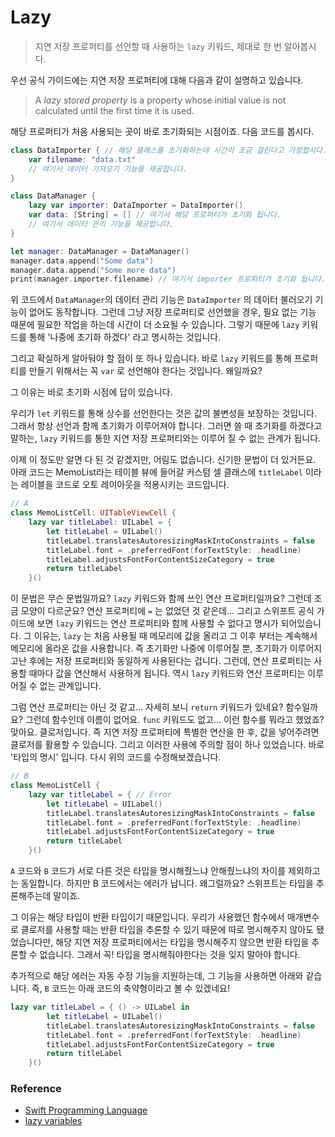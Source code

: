 # Lazy

> 지연 저장 프로퍼티를 선언할 때 사용하는 `lazy` 키워드, 제대로 한 번 알아봅시다.



우선 공식 가이드에는 지연 저장 프로퍼티에 대해 다음과 같이 설명하고 있습니다.

> A *lazy stored property* is a property whose initial value is not calculated until the first time it is used.

해당 프로퍼티가 처음 사용되는 곳이 바로 초기화되는 시점이죠. 다음 코드를 봅시다.

```swift
class DataImporter { // 해당 클래스를 초기화하는데 시간이 조금 걸린다고 가정합시다.
    var filename: "data.txt"
    // 여기서 데이터 가져오기 기능을 제공합니다.
}

class DataManager {
    lazy var importer: DataImporter = DataImporter()
    var data: [String] = [] // 여기서 해당 프로퍼티가 초기화 됩니다.
    // 여기서 데이터 관리 기능을 제공합니다.
}

let manager: DataManager = DataManager()
manager.data.append("Some data")
manager.data.append("Some more data")
print(manager.importer.filename) // 여기서 importer 프로퍼티가 초기화 됩니다.
```

위 코드에서  `DataManager`의 데이터 관리 기능은 `DataImporter` 의 데이터 불러오기 기능이 없어도 동작합니다. 그런데 그냥 저장 프로퍼티로 선언했을 경우, 필요 없는 기능 때문에 필요한 작업을 하는데 시간이 더 소요될 수 있습니다. 그렇기 때문에 `lazy` 키워드를 통해 '나중에 초기화 하겠다' 라고 명시하는 것입니다.

그리고 확실하게 알아둬야 할 점이 또 하나 있습니다. 바로 `lazy` 키워드를 통해 프로퍼티를 만들기 위해서는 꼭 `var` 로 선언해야 한다는 것입니다. 왜일까요?

그 이유는 바로 초기화 시점에 답이 있습니다.

우리가 `let` 키워드를 통해 상수를 선언한다는 것은 값의 불변성을 보장하는 것입니다. 그래서 항상 선언과 함께 초기화가 이루어져야 합니다. 그러면 쓸 때 초기화를 하겠다고 말하는,  `lazy` 키워드를 통한 지연 저장 프로퍼티와는 이루어 질 수 없는 관계가 됩니다.

이제 이 정도만 알면 다 된 것 같겠지만, 어림도 없습니다. 신기한 문법이 더 있거든요. 아래 코드는 MemoList라는 테이블 뷰에 들어갈 커스텀 셀 클래스에 `titleLabel` 이라는 레이블을 코드로 오토 레이아웃을 적용시키는 코드입니다.

```swift
// A
class MemoListCell: UITableViewCell {
    lazy var titleLabel: UILabel = {
        let titleLabel = UILabel()
        titleLabel.translatesAutoresizingMaskIntoConstraints = false
        titleLabel.font = .preferredFont(forTextStyle: .headline)
        titleLabel.adjustsFontForContentSizeCategory = true
        return titleLabel
    }()
```

이 문법은 무슨 문법일까요? `lazy` 키워드와 함께 쓰인 연산 프로퍼티일까요? 그런데 조금 모양이 다르군요? 연산 프로퍼티에 `=` 는 없었던 것 같은데... 그리고 스위프트 공식 가이드에 보면 `lazy` 키워드는 연산 프로퍼티와 함께 사용할 수 없다고 명시가 되어있습니다. 그 이유는, `lazy` 는 처음 사용될 때 메모리에 값을 올리고 그 이후 부터는 계속해서 메모리에 올라온 값을 사용합니다. 즉 초기화만 나중에 이루어질 뿐, 초기화가 이루어지고난 후에는 저장 프로퍼티와 동일하게 사용된다는 겁니다. 그런데, 연산 프로퍼티는 사용할 때마다 값을 연산해서 사용하게 됩니다. 역시 `lazy` 키워드와 연산 프로퍼티는 이루어질 수 없는 관계입니다.

그럼 연산 프로퍼티는 아닌 것 같고... 자세히 보니 `return` 키워드가 있네요? 함수일까요? 그런데 함수인데 이름이 없어요. `func` 키워드도 없고... 이런 함수를 뭐라고 했었죠? 맞아요. 클로저입니다. 즉 지연 저장 프로퍼티에 특별한 연산을 한 후, 값을 넣어주려면 클로저를 활용할 수 있습니다. 그리고 이러한 사용에 주의할 점이 하나 있었습니다. 바로 '타입의 명시' 입니다. 다시 위의 코드를 수정해보겠습니다.

```swift
// B
class MemoListCell {
    lazy var titleLabel = { // Error
        let titleLabel = UILabel()
        titleLabel.translatesAutoresizingMaskIntoConstraints = false
        titleLabel.font = .preferredFont(forTextStyle: .headline)
        titleLabel.adjustsFontForContentSizeCategory = true
        return titleLabel
    }()
```

`A` 코드와 `B` 코드가 서로 다른 것은 타입을 명시해줬느냐 안해줬느냐의 차이를 제외하고는 동일합니다. 하지만 B 코드에서는 에러가 납니다. 왜그럴까요? 스위프트는 타입을 추론해주는데 말이죠. 

그 이유는 해당 타입이 반환 타입이기 때문입니다. 우리가 사용했던 함수에서 매개변수로 클로저를 사용할 때는 반환 타입을 추론할 수 있기 때문에 따로 명시해주지 않아도 됐었습니다만, 해당 지연 저장 프로퍼티에서는 타입을 명시해주지 않으면 반환 타입을 추론할 수 없습니다. 그래서 꼭! 타입을 명시해줘야한다는 것을 잊지 말아야 합니다. 

추가적으로 해당 에러는 자동 수정 기능을 지원하는데, 그 기능을 사용하면 아래와 같습니다. 즉,  `B` 코드는 아래 코드의 축약형이라고 볼 수 있겠네요!

```swift
lazy var titleLabel = { () -> UILabel in
        let titleLabel = UILabel()
        titleLabel.translatesAutoresizingMaskIntoConstraints = false
        titleLabel.font = .preferredFont(forTextStyle: .headline)
        titleLabel.adjustsFontForContentSizeCategory = true
        return titleLabel
    }()
```

### Reference
* [Swift Programming Language](https://docs.swift.org/swift-book/LanguageGuide/Properties.html)
* [lazy variables](https://baked-corn.tistory.com/45)

